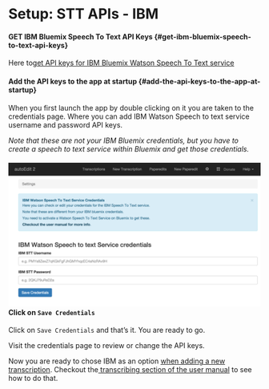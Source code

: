 # Setup: STT APIs - IBM

#### GET IBM Bluemix Speech To Text API Keys {#get-ibm-bluemix-speech-to-text-api-keys}

Here to[get API keys for IBM Bluemix Watson Speech To Text service](https://console.ng.bluemix.net/catalog/services/speech-to-text)

#### Add the API keys to the app at startup {#add-the-api-keys-to-the-app-at-startup}

When you first launch the app by double clicking on it you are taken to the credentials page. Where you can add IBM Watson Speech to text service username and password API keys.

_Note that these are not your IBM Bluemix credentials, but you have to create a speech to text service within Bluemix and get those credentials._

#### ![](/assets/credentials.png)Click on `Save Credentials` 

Click on `Save Credentials` and that’s it. You are ready to go. 

Visit the credentials page to review or change the API keys.

Now you are ready to chose IBM as an option [when adding a new transcription](/transcribing.md). Checkout the[ transcribing section of the user manual](/transcribing.md) to see how to do that.



